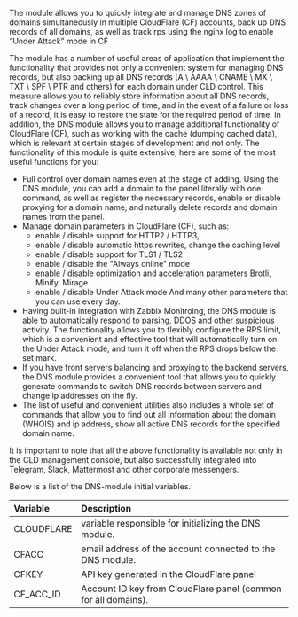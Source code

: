 The module allows you to quickly integrate and manage DNS zones of domains simultaneously in multiple CloudFlare (CF) accounts, back up DNS records of all domains, as well as track rps using the nginx log to enable “Under Attack” mode in CF

The module has a number of useful areas of application that implement the functionality that provides not only a convenient system for managing DNS records, but also backing up all DNS records (A \ AAAA \ CNAME \ MX \ TXT \ SPF \ PTR and others) for each domain under CLD control. This measure allows you to reliably store information about all DNS records, track changes over a long period of time, and in the event of a failure or loss of a record, it is easy to restore the state for the required period of time.
In addition, the DNS module allows you to manage additional functionality of CloudFlare (CF), such as working with the cache (dumping cached data), which is relevant at certain stages of development and not only. The functionality of this module is quite extensive, here are some of the most useful functions for you:
+ Full control over domain names even at the stage of adding. Using the DNS module, you can add a domain to the panel literally with one command, as well as register the necessary records, enable or disable proxying for a domain name, and naturally delete records and domain names from the panel.
+ Manage domain parameters in CloudFlare (CF), such as:
  - enable / disable support for HTTP2 / HTTP3,
  - enable / disable automatic https rewrites, change the caching level
  - enable / disable support for TLS1 / TLS2
  - enable / disable the "Always online" mode
  - enable / disable optimization and acceleration parameters Brotli, Minify, Mirage
  - enable / disable Under Attack mode
And many other parameters that you can use every day.
+ Having built-in integration with Zabbix Monitroing, the DNS module is able to automatically respond to parsing, DDOS and other suspicious activity. The functionality allows you to flexibly configure the RPS limit, which is a convenient and effective tool that will automatically turn on the Under Attack mode, and turn it off when the RPS drops below the set mark.
+ If you have front servers balancing and proxying to the backend servers, the DNS module provides a convenient tool that allows you to quickly generate commands to switch DNS records between servers and change ip addresses on the fly.
+ The list of useful and convenient utilities also includes a whole set of commands that allow you to find out all information about the domain (WHOIS) and ip address, show all active DNS records for the specified domain name.

It is important to note that all the above functionality is available not only in the CLD management console, but also successfully integrated into Telegram, Slack, Mattermost and other corporate messengers.

Below is a list of the DNS-module initial variables.

| Variable | Description |
| :------- | :----------- |
| CLOUDFLARE | variable responsible for initializing the DNS module. |
| CFACC | email address of the account connected to the DNS module. |
| CFKEY | API key generated in the CloudFlare panel |
| CF_ACC_ID | Account ID key from CloudFlare panel (common for all domains). |
